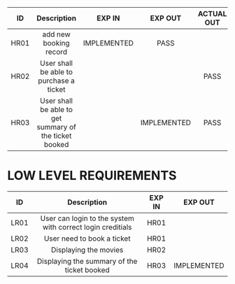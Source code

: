 | ID   |              Description                               | EXP IN  |	   EXP OUT      | ACTUAL OUT| 
|:---:|:---:|:---:|:---:|:---:|
| HR01 |	add new booking record  |  IMPLEMENTED    |PASS|
| HR02 |	User shall be able to purchase a ticket                |  |      |PASS |
| HR03 |	User shall be able to get summary of the ticket booked |	 |  IMPLEMENTED    |PASS|
# LOW LEVEL REQUIREMENTS

| ID     |    	Description |EXP IN	                                                                          | EXP OUT | 
| :---:  |          :---:          | :---: | :---: |
| LR01   | 	User can login to the system with correct login creditials                    |	HR01 |	   |
| LR02   |	User need to book a ticket                                           |	HR01 |	   |                      
| LR03  | 	Displaying the movies                                                    	   |  HR02 |	   |
| LR04 |	Displaying the summary of the ticket booked|	HR03|	IMPLEMENTED|
